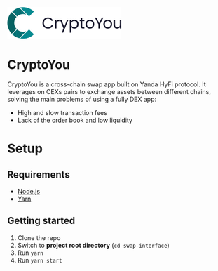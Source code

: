 <img src="./src/assets/logo-light.svg" alt="logo" height="72"/>

# CryptoYou

CryptoYou is a cross-chain swap app built on Yanda HyFi protocol.
It leverages on CEXs pairs to exchange assets between different chains, solving the main problems of using a fully DEX
app:

- High and slow transaction fees
- Lack of the order book and low liquidity

# Setup

## Requirements

- [Node.js](https://nodejs.org/en/)
- [Yarn](https://yarnpkg.com/)

## Getting started

1. Clone the repo
2. Switch to **project root directory** (`cd swap-interface`)
3. Run `yarn`
4. Run `yarn start`
